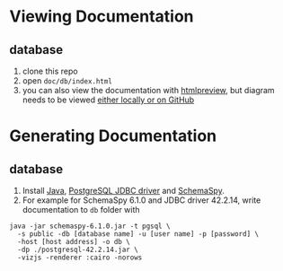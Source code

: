 # Viewing Documentation 

## database

1. clone this repo
2. open `doc/db/index.html`
3. you can also view the documentation with [htmlpreview](https://htmlpreview.github.io/?https://github.com/thematters/developer-resource/blob/master/doc/db/index.html), but diagram needs to be viewed [either locally or on GitHub](./db/diagrams/summary/relationships.real.compact.svg)

# Generating Documentation 

## database

1. Install [Java](https://java.com/en/download/manual.jsp), [PostgreSQL JDBC driver](https://jdbc.postgresql.org/download.html) and [SchemaSpy](http://schemaspy.org/).
2. For example for SchemaSpy 6.1.0 and JDBC driver 42.2.14, write documentation to `db` folder with

```
java -jar schemaspy-6.1.0.jar -t pgsql \
  -s public -db [database name] -u [user name] -p [password] \
  -host [host address] -o db \
  -dp ./postgresql-42.2.14.jar \
  -vizjs -renderer :cairo -norows
```
